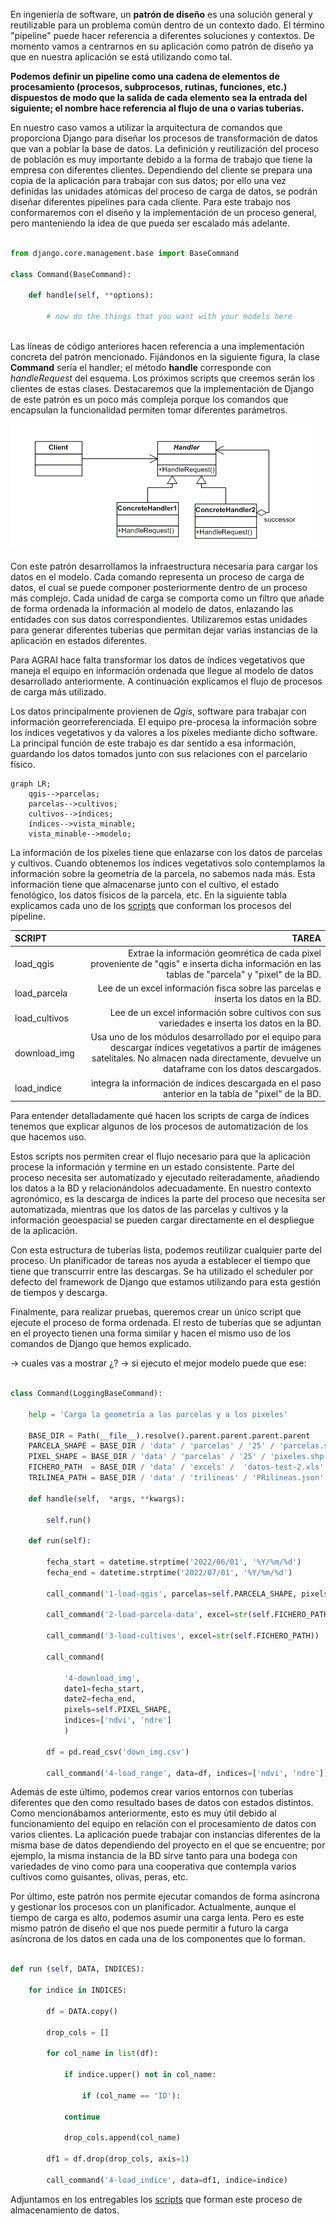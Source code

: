 
En ingeniería de software, un **patrón de diseño** es una solución general y reutilizable para un problema común dentro de un contexto dado. El término "pipeline" puede hacer referencia a diferentes soluciones y contextos. De momento vamos a centrarnos en su aplicación como patrón de diseño ya que en nuestra aplicación se está utilizando como tal.

**Podemos definir un pipeline como una cadena de elementos de procesamiento (procesos, subprocesos, rutinas, funciones, etc.) dispuestos de modo que la salida de cada elemento sea la entrada del siguiente; el nombre hace referencia al flujo de una o varias tuberías.**

En nuestro caso vamos a utilizar la arquitectura de comandos que proporciona Django para diseñar los procesos de transformación de datos que van a poblar la base de datos. La definición y reutilización del proceso de población es muy importante debido a la forma de trabajo que tiene la empresa con diferentes clientes. Dependiendo del cliente se prepara una copia de la aplicación para trabajar con sus datos; por ello una vez definidas las unidades atómicas del proceso de carga de datos, se podrán diseñar diferentes pipelines para cada cliente. Para este trabajo nos conformaremos con el diseño y la implementación de un proceso general, pero manteniendo la idea de que pueda ser escalado más adelante.

```python

from django.core.management.base import BaseCommand

class Command(BaseCommand):

    def handle(self, **options):
    
        # now do the things that you want with your models here
        
```

Las líneas de código anteriores hacen referencia a una implementación concreta del patrón mencionado.  Fijándonos en la siguiente figura, la clase **Command** sería el handler; el método **handle** corresponde con *handleRequest* del esquema. Los próximos scripts que creemos serán los clientes de estas clases. Destacaremos que la implementación de Django de este patrón es un poco más compleja porque los comandos que encapsulan la funcionalidad permiten tomar diferentes parámetros. 

![caption](figures/pipeline_pattern.PNG)

Con este patrón desarrollamos la infraestructura necesaria para cargar los datos en el modelo. Cada comando representa un proceso de carga de datos, el cual se puede componer posteriormente dentro de un proceso más complejo. Cada unidad de carga se comporta como un filtro que añade de forma ordenada la información al modelo de datos, enlazando las entidades con sus datos correspondientes. Utilizaremos estas unidades para generar diferentes tuberías que permitan dejar varias instancias de la aplicación en estados diferentes.

Para AGRAI hace falta transformar los datos de índices vegetativos que maneja el equipo en información ordenada que llegue al modelo de datos desarrollado anteriormente. A continuación explicamos el flujo de procesos de carga más utilizado.

Los datos principalmente provienen de *Qgis*, software para trabajar con información georreferenciada. El equipo pre-procesa la información sobre los índices vegetativos y da valores a los píxeles mediante dicho software. La principal función de este trabajo es dar sentido a esa información, guardando los datos tomados junto con sus relaciones con el parcelario físico.

```mermaid
graph LR;
    qgis-->parcelas;
    parcelas-->cultivos;
    cultivos-->índices;
    índices-->vista_minable;
    vista_minable-->modelo;
```


La información de los píxeles tiene que enlazarse con los datos de parcelas y cultivos. Cuando obtenemos los índices vegetativos solo contemplamos la información sobre la geometría de la parcela, no sabemos nada más. Esta información tiene que almacenarse junto con el cultivo, el estado fenológico, los datos físicos de la parcela, etc. En la siguiente tabla explicamos cada uno de los [scripts](https://github.com/alesteba/tfg/tree/main/entregables/pipeline) que conforman los procesos del pipeline.

SCRIPT | TAREA
:----------------|-------------:
load_qgis | Extrae la información geomrética de cada pixel proveniente de "qgis" e inserta dicha información en las tablas de "parcela" y "pixel" de la BD. 
load_parcela | Lee de un excel información fisca sobre las parcelas e inserta los datos en la BD.
load_cultivos | Lee de un excel información sobre cultivos con sus variedades e inserta los datos en la BD.
download_img | Usa uno de los módulos desarrollado por el equipo para descargar índices vegetativos a partir de imágenes satelitales. No almacen nada directamente, devuelve un dataframe con los datos descargados.
load_indice | integra la información de índices descargada en el paso anterior en la tabla de "pixel" de la BD.

Para entender detalladamente qué hacen los scripts de carga de índices tenemos que explicar algunos de los procesos de automatización de los que hacemos uso. 

Estos scripts nos permiten crear el flujo necesario para que la aplicación procese la información y termine en un estado consistente. Parte del proceso necesita ser automatizado y ejecutado reiteradamente, añadiendo los datos a la BD y relacionándolos adecuadamente. En nuestro contexto agronómico, es la descarga de índices la parte del proceso que necesita ser automatizada, mientras que los datos de las parcelas y cultivos y la información geoespacial se pueden cargar directamente en el despliegue de la aplicación. 

Con esta estructura de tuberías lista, podemos reutilizar cualquier parte del proceso. Un planificador de tareas nos ayuda a establecer el tiempo que tiene que transcurrir entre las descargas.  Se ha utilizado el scheduler por defecto del framework de Django que estamos utilizando para esta gestión de tiempos y descarga.

Finalmente, para realizar pruebas, queremos crear un único script que ejecute el proceso de forma ordenada. El resto de tuberías que se adjuntan en el proyecto tienen una forma similar y hacen el mismo uso de los comandos de Django que hemos explicado.

-> cuales vas a mostrar ¿?
-> si ejecuto el mejor modelo puede que ese:

```python

class Command(LoggingBaseCommand):

	help = 'Carga la geometría a las parcelas y a los pixeles'
	
	BASE_DIR = Path(__file__).resolve().parent.parent.parent.parent
	PARCELA_SHAPE = BASE_DIR / 'data' / 'parcelas' / '25' / 'parcelas.shp'
	PIXEL_SHAPE = BASE_DIR / 'data' / 'parcelas' / '25' / 'pixeles.shp'
	FICHERO_PATH  = BASE_DIR / 'data' / 'excels' /  'datos-test-2.xls'
	TRILINEA_PATH = BASE_DIR / 'data' / 'trilineas' / 'PRilineas.json'

	def handle(self,  *args, **kwargs):
	
		self.run()
	
	def run(self):
	
		fecha_start = datetime.strptime('2022/06/01', '%Y/%m/%d')
		fecha_end = datetime.strptime('2022/07/01', '%Y/%m/%d')
	
		call_command('1-load-qgis', parcelas=self.PARCELA_SHAPE, pixels=self.PIXEL_SHAPE)

		call_command('2-load-parcela-data', excel=str(self.FICHERO_PATH))
		
		call_command('3-load-cultivos', excel=str(self.FICHERO_PATH))
		
		call_command(
		
			'4-download_img',
			date1=fecha_start,
			date2=fecha_end,
			pixels=self.PIXEL_SHAPE,
			indices=['ndvi', 'ndre']
			)
		
		df = pd.read_csv('down_img.csv')
		
		call_command('4-load_range', data=df, indices=['ndvi', 'ndre'])
```


Además de este último, podemos crear varios entornos con tuberías diferentes que den como resultado bases de datos con estados distintos. Como mencionábamos anteriormente, esto es muy útil debido al funcionamiento del equipo en relación con el procesamiento de datos con varios clientes. La aplicación puede trabajar con instancias diferentes de la misma base de datos dependiendo del proyecto en el que se encuentre; por ejemplo, la misma instancia de la BD sirve tanto para una bodega con variedades de vino como para una cooperativa que contempla varios cultivos como guisantes, olivas, peras, etc.

Por último, este patrón nos permite ejecutar comandos de forma asíncrona y gestionar los procesos con un planificador. Actualmente, aunque el tiempo de carga es alto, podemos asumir una carga lenta. Pero es este mismo patrón de diseño el que nos puede permitir a futuro la carga asíncrona de los datos en cada una de los componentes que lo forman.

```python

def run (self, DATA, INDICES):
	
	for indice in INDICES:
	
		df = DATA.copy()
		
		drop_cols = []
		
		for col_name in list(df):
		
			if indice.upper() not in col_name:
			
				if (col_name == 'ID'):
			
			continue
			
			drop_cols.append(col_name)
		
		df1 = df.drop(drop_cols, axis=1)
	
		call_command('4-load_indice', data=df1, indice=indice)
```

Adjuntamos en los entregables los [scripts](https://github.com/alesteba/tfg/tree/main/entregables/pipeline) que forman este proceso de almacenamiento de datos. 

